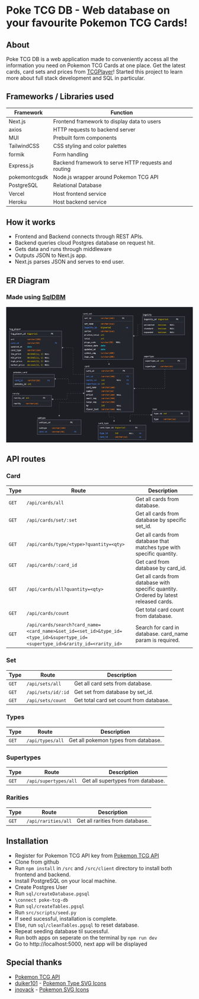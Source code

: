 # Poke TCG DB - Web database on your favourite Pokemon TCG Cards!

## About
Poke TCG DB is a web application made to conveniently access all the information you need on Pokemon TCG Cards at one place. Get the latest cards, card sets and prices from [TCGPlayer](https://www.tcgplayer.com/)! Started this project to learn more about full stack development and SQL in particular.

## Frameworks / Libraries used

| Framework    | Function                                                      |
| ----------   | ------------------------------------------------------------- | 
| Next.js      | Frontend framework to display data to users |
| axios      | HTTP requests to backend server |
| MUI      | Prebuilt form components |
| TailwindCSS      | CSS styling and color palettes |
| formik     | Form handling |
| Express.js     | Backend framework to serve HTTP requests and routing |
| pokemontcgsdk    | Node.js wrapper around Pokemon TCG API |
| PostgreSQL     | Relational Database |
| Vercel     | Host frontend service |
| Heroku     | Host backend service |

## How it works
- Frontend and Backend connects through REST APIs.
- Backend queries cloud Postgres database on request hit.
- Gets data and runs through middleware
- Outputs JSON to Next.js app.
- Next.js parses JSON and serves to end user.

## ER Diagram
### Made using [SqlDBM](https://sqldbm.com/Home/) 
![ER Diagram](./docs/ER_Diagram.png)

## API routes
### Card
| Type    | Route | Description |
| ----------   | -------- | -------- | 
| `GET`    | `/api/cards/all` | Get all cards from database. |
| `GET`    | `/api/cards/set/:set` | Get all cards from database by specific set_id. |
| `GET`    | `/api/cards/type/<type>?quantity=<qty>` | Get all cards from database that matches type with specific quantity. |
| `GET`    | `/api/cards/:card_id` | Get card from database by card_id. 
| `GET`    | `/api/cards/all?quantity=<qty>` | Get all cards from database with specific quantity. Ordered by latest released cards. |
| `GET`    | `/api/cards/count` | Get total card count from database.|
| `GET`    | `/api/cards/search?card_name=<card_name>&set_id=<set_id>&type_id=<type_id>&supertype_id=<supertype_id>&rarity_id=<rarity_id>` | Search for card in database. card_name param is required. |

### Set
| Type    | Route | Description |
| ----------   | -------- | -------- | 
| `GET`    | `/api/sets/all` | Get all card sets from database. |
| `GET`    | `/api/sets/id/:id` | Get set from database by set_id. |
| `GET`    | `/api/sets/count` | Get total card set count from database.|

### Types
| Type    | Route | Description |
| ----------   | -------- | -------- | 
| `GET`    | `/api/types/all` | Get all pokemon types from database. |

### Supertypes
| Type    | Route | Description |
| ----------   | -------- | -------- | 
| `GET`    | `/api/supertypes/all` | Get all supertypes from database. |

### Rarities
| Type    | Route | Description |
| ----------   | -------- | -------- | 
| `GET`    | `/api/rarities/all` | Get all rarities from database. |

## Installation
- Register for Pokemon TCG API key from [Pokemon TCG API](https://pokemontcg.io/)
- Clone from github
- Run `npm install` in `/src` and `/src/client` directory to install both frontend and backend.
- Install PostgreSQL on your local machine.
- Create Postgres User 
- Run `sql/createDatabase.pgsql`
- `\connect poke-tcg-db`
- Run `sql/createTables.pgsql`
- Run `src/scripts/seed.py` 
- If seed sucessful, installation is complete.
- Else, run `sql/cleanTables.pgsql` to reset database.
- Repeat seeding database til sucessful.
- Run both apps on seperate on the terminal by `npm run dev`
- Go to http://localhost:5000, next app will be displayed

## Special thanks
- [Pokemon TCG API](https://pokemontcg.io/)
- [duiker101](https://github.com/duiker101/) - [Pokemon Type SVG Icons](https://github.com/duiker101/pokemon-type-svg-icons)
- [jnovack](https://github.com/jnovack/) - [Pokemon SVG Icons](https://github.com/jnovack/pokemon-svg)


